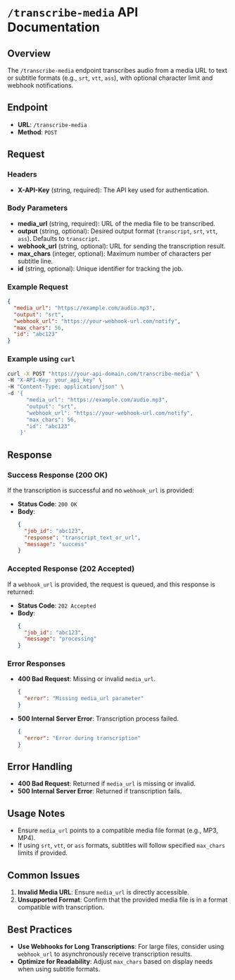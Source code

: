 
# `/transcribe-media` API Documentation

## Overview
The `/transcribe-media` endpoint transcribes audio from a media URL to text or subtitle formats (e.g., `srt`, `vtt`, `ass`), with optional character limit and webhook notifications.

## Endpoint
- **URL**: `/transcribe-media`
- **Method**: `POST`

## Request

### Headers
- **X-API-Key** (string, required): The API key used for authentication.

### Body Parameters
- **media_url** (string, required): URL of the media file to be transcribed.
- **output** (string, optional): Desired output format (`transcript`, `srt`, `vtt`, `ass`). Defaults to `transcript`.
- **webhook_url** (string, optional): URL for sending the transcription result.
- **max_chars** (integer, optional): Maximum number of characters per subtitle line.
- **id** (string, optional): Unique identifier for tracking the job.

### Example Request
```json
{
  "media_url": "https://example.com/audio.mp3",
  "output": "srt",
  "webhook_url": "https://your-webhook-url.com/notify",
  "max_chars": 56,
  "id": "abc123"
}
```

### Example using `curl`
```bash
curl -X POST "https://your-api-domain.com/transcribe-media" \
-H "X-API-Key: your_api_key" \
-H "Content-Type: application/json" \
-d '{
      "media_url": "https://example.com/audio.mp3",
      "output": "srt",
      "webhook_url": "https://your-webhook-url.com/notify",
      "max_chars": 56,
      "id": "abc123"
    }'
```

## Response

### Success Response (200 OK)
If the transcription is successful and no `webhook_url` is provided:
- **Status Code**: `200 OK`
- **Body**:
    ```json
    {
      "job_id": "abc123",
      "response": "transcript_text_or_url",
      "message": "success"
    }
    ```

### Accepted Response (202 Accepted)
If a `webhook_url` is provided, the request is queued, and this response is returned:
- **Status Code**: `202 Accepted`
- **Body**:
    ```json
    {
      "job_id": "abc123",
      "message": "processing"
    }
    ```

### Error Responses
- **400 Bad Request**: Missing or invalid `media_url`.
  ```json
  {
    "error": "Missing media_url parameter"
  }
  ```
- **500 Internal Server Error**: Transcription process failed.
  ```json
  {
    "error": "Error during transcription"
  }
  ```

## Error Handling
- **400 Bad Request**: Returned if `media_url` is missing or invalid.
- **500 Internal Server Error**: Returned if transcription fails.

## Usage Notes
- Ensure `media_url` points to a compatible media file format (e.g., MP3, MP4).
- If using `srt`, `vtt`, or `ass` formats, subtitles will follow specified `max_chars` limits if provided.

## Common Issues
1. **Invalid Media URL**: Ensure `media_url` is directly accessible.
2. **Unsupported Format**: Confirm that the provided media file is in a format compatible with transcription.

## Best Practices
- **Use Webhooks for Long Transcriptions**: For large files, consider using `webhook_url` to asynchronously receive transcription results.
- **Optimize for Readability**: Adjust `max_chars` based on display needs when using subtitle formats.
